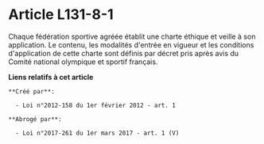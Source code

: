 # Article L131-8-1

Chaque fédération sportive agréée établit une charte éthique et veille à son application. Le contenu, les modalités d'entrée
en vigueur et les conditions d'application de cette charte sont définis par décret pris après avis du Comité national
olympique et sportif français.

**Liens relatifs à cet article**

	**Créé par**:

	  - Loi n°2012-158 du 1er février 2012 - art. 1

	**Abrogé par**:

	  - Loi n°2017-261 du 1er mars 2017 - art. 1 (V)
